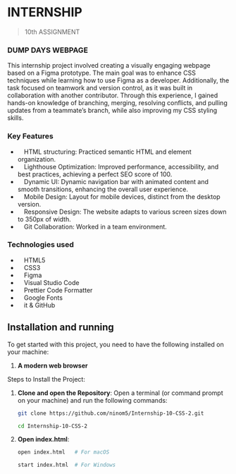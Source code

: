 # INTERNSHIP
> 10th ASSIGNMENT

### DUMP DAYS WEBPAGE
This internship project involved creating a visually engaging webpage based on a Figma prototype. The main goal was to enhance CSS techniques while learning how to use Figma as a developer. Additionally, the task focused on teamwork and version control, as it was built in collaboration with another contributor. Through this experience, I gained hands-on knowledge of branching, merging, resolving conflicts, and pulling updates from a teammate’s branch, while also improving my CSS styling skills.

### Key Features
- &emsp;HTML structuring: Practiced semantic HTML and element organization.
- &emsp;Lighthouse Optimization: Improved performance, accessibility, and best practices, achieving a perfect SEO score of 100.
- &emsp;Dynamic UI: Dynamic navigation bar with animated content and smooth transitions, enhancing the overall user experience.
- &emsp;Mobile Design: Layout for mobile devices, distinct from the desktop version.
- &emsp;Responsive Design: The website adapts to various screen sizes down to 350px of width.
- &emsp;Git Collaboration: Worked in a team environment.

### Technologies used
- &emsp;HTML5
- &emsp;CSS3
- &emsp;Figma
- &emsp;Visual Studio Code
- &emsp;Prettier Code Formatter
- &emsp;Google Fonts
- &emsp;it & GitHub

## Installation and running
To get started with this project, you need to have the following installed on your machine:
1. **A modern web browser**

Steps to Install the Project:
1. **Clone and open the Repository**:
   Open a terminal (or command prompt on your machine) and run the following commands:
   
   ```bash
   git clone https://github.com/ninom5/Internship-10-CSS-2.git
   ```
   ```bash
   cd Internship-10-CSS-2
   ```
2. **Open index.html**:
    
   ```bash
   open index.html   # For macOS

   start index.html  # For Windows
   ```
   
   
